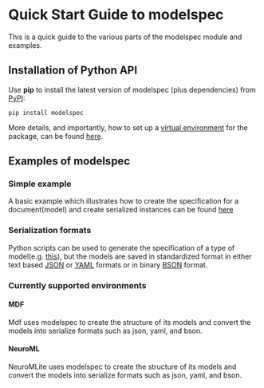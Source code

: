 # Quick Start Guide to modelspec

This is a quick guide to the various parts of the modelspec module and examples.

## Installation of Python API

Use **pip** to install the latest version of modelspec (plus dependencies) from [PyPI](https://pypi.org/project/modelspec):
```
pip install modelspec
```

More details, and importantly, how to set up a [virtual environment](https://virtualenv.pypa.io/en/latest/) for the package, can be found [here](Installation).

## Examples of modelspec

### Simple example

A basic example which illustrates how to create the specification for a document(model) and create serialized instances can be found [here](examples/README)

### Serialization formats

Python scripts can be used to generate the specification of a type of model(e.g. [this](https://github.com/ModECI/modelspec/blob/main/examples/document.py)), but the models are saved in standardized format in either text based [JSON](https://github.com/ModECI/modelspec/blob/main/examples/document.json) or [YAML](https://github.com/ModECI/modelspec/blob/main/examples/document.yaml) formats or in binary [BSON](https://github.com/ModECI/modelspec/blob/main/examples/document.bson) format.

### Currently supported environments

#### MDF

Mdf uses modelspec to create the structure of its models and convert the models into serialize formats such as json, yaml, and bson.

#### NeuroML

NeuroMLite uses modelspec to create the structure of its models and convert the models into serialize formats such as json, yaml, and bson.

